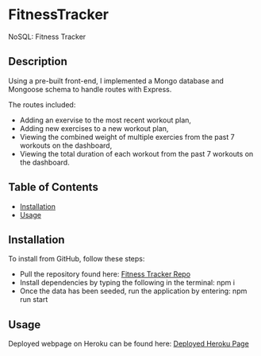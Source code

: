# FitnessTracker
NoSQL: Fitness Tracker


## Description

Using a pre-built front-end, I implemented a Mongo database and Mongoose schema to handle routes with Express.

The routes included:
* Adding an exervise to the most recent workout plan,
* Adding new exercises to a new workout plan,
* Viewing the combined weight of multiple exercies from the past 7 workouts on the dashboard,
* Viewing the total duration of each workout from the past 7 workouts on the dashboard.


## Table of Contents

* [Installation](#installation)
* [Usage](#usage)


## Installation

To install from GitHub, follow these steps:

* Pull the repository found here: [Fitness Tracker Repo](https://github.com/JackieHodges/FitnessTracker)
* Install dependencies by typing the following in the terminal: npm i
* Once the data has been seeded, run the application by entering: npm run start


## Usage

Deployed webpage on Heroku can be found here: [Deployed Heroku Page](https://polar-wave-06680.herokuapp.com/)


